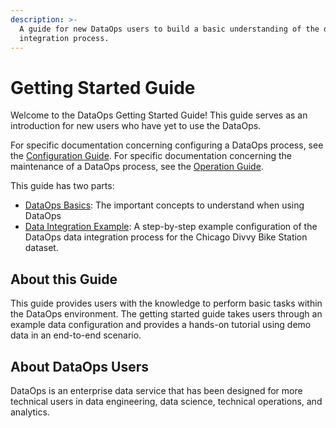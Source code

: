 ```yaml
---
description: >-
  A guide for new DataOps users to build a basic understanding of the data
  integration process.
---
```


# Getting Started Guide

Welcome to the DataOps Getting Started Guide! This guide serves as an introduction for new users who have yet to use the DataOps. 

For specific documentation concerning configuring a DataOps process, see the [Configuration Guide](). For specific documentation concerning the maintenance of a DataOps process, see the [Operation Guide](). 

This guide has two parts:

* [DataOps Basics](rap-basics/): The important concepts to understand when using DataOps
* [Data Integration Example](data-integration-example/): A step-by-step example configuration of the DataOps data integration process for the Chicago Divvy Bike Station dataset.

## About this Guide

This guide provides users with the knowledge to perform basic tasks within the DataOps environment. The getting started guide takes users through an example data configuration and provides a hands-on tutorial using demo data in an end-to-end scenario.

## About DataOps Users

DataOps is an enterprise data service that has been designed for more technical users in data engineering, data science, technical operations, and analytics.

